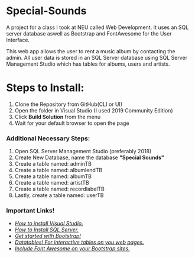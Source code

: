 # Special-Sounds
A project for a class I took at NEU called Web Development. It uses an SQL server database aswell as Bootstrap and FontAwesome for the User Interface.

This web app allows the user to rent a music album by contacting the admin. All user data is stored in an SQL Server database using SQL Server Management Studio which has tables for albums, users and artists.

<h1>Steps to Install:</h1>
<p>
  <ol>
    <li>Clone the Repository from GitHub(CLI or UI)</li>
    <li>Open the folder in Visual Studio (I used 2019 Community Edition)</li>
    <li>Click <b>Build Solution</b> from the menu</li>
    <li>Wait for your default browser to open the page</li>
  </ol>
</p>
<h3>Additional Necessary Steps:</h3>
<p>
  <ol>
    <li>Open SQL Server Management Studio (preferably 2018)</li>
    <li>Create New Database, name the database <b>"Special Sounds"</b></li>
    <li>Create a table named: adminTB</li>
    <li>Create a table named: albumlendTB</li>
    <li>Create a table named: albumTB</li>
    <li>Create a table named: artistTB</li>
    <li>Create a table named: recordlabelTB</li>
    <li>Lastly, create a table named: userTB</li>
  </ol>
</p>
<h3>Important Links!</h3>
<p>
  <ul>
    <li><a href="https://docs.microsoft.com/en-us/visualstudio/install/install-visual-studio?view=vs-2019" target="_blank"><i>How to install Visual Studio.</i></a></li>
    <li><a href="https://docs.microsoft.com/en-us/sql/database-engine/install-windows/install-sql-server?view=sql-server-ver15" target="_blank"><i>How to Install SQL Server.</i></a></li>
    <li><a href="https://getbootstrap.com/" target="_blank"><i>Get started with Bootstrap!</i></a></li>
    <li><a href="https://datatables.net/" target="_blank"><i>Datatables! For interactive tables on you web pages.</i></a></li>
    <li><a href="https://fontawesome.com/" target="_blank"><i>Include Font Awesome on your Bootstrap sites.</i></a></li>
  </ul>
</p>


